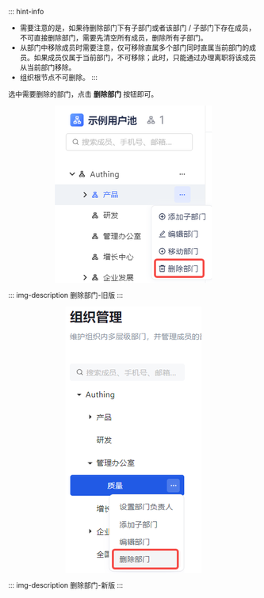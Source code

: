
::: hint-info
* 需要注意的是，如果待删除部门下有子部门或者该部门 / 子部门下存在成员，不可直接删除部门，需要先清空所有成员，删除所有子部门。
* 从部门中移除成员时需要注意，仅可移除直属多个部门同时直属当前部门的成员。如果成员仅属于当前部门，不可移除；此时，只能通过办理离职将该成员从当前部门移除。
* 组织根节点不可删除。
::: 

选中需要删除的部门，点击 **删除部门** 按钮即可。

<img src="../../images/20201020145048.png" style="display:block;margin: 0 auto;">

::: img-description
删除部门-旧版
:::

<img src="../../images/delete-department-new.png" style="display:block;margin: 0 auto;">


::: img-description
删除部门-新版
:::